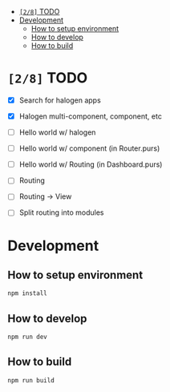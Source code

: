 - [<code>[2/8]</code> TODO](#org504f7ee)
- [Development](#orgdc1fa54)
  - [How to setup environment](#org07b7504)
  - [How to develop](#org3c7007c)
  - [How to build](#org4db3e16)



<a id="org504f7ee"></a>

# <code>[2/8]</code> TODO

-   [X] Search for halogen apps
-   [X] Halogen multi-component, component, etc
-   [ ] Hello world w/ halogen
-   [ ] Hello world w/ component (in Router.purs)
-   [ ] Hello world w/ Routing (in Dashboard.purs)
-   [ ] Routing
-   [ ] Routing -> View
-   [ ] Split routing into modules


<a id="orgdc1fa54"></a>

# Development


<a id="org07b7504"></a>

## How to setup environment

```bash
npm install
```


<a id="org3c7007c"></a>

## How to develop

```bash
npm run dev
```


<a id="org4db3e16"></a>

## How to build

```bash
npm run build
```
